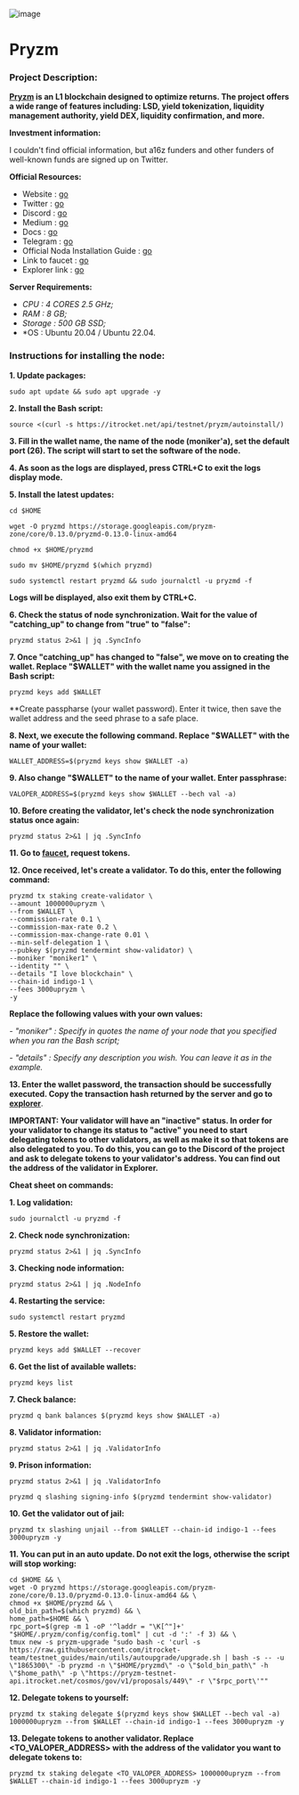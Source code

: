 ![image](https://github.com/Mozgiii9/PryzmSetupTheNode/assets/74683169/1fbfcd0e-ec3e-439a-9c40-740cc8524975)

# Pryzm

### Project Description:

**[Pryzm](https://pryzm.zone/) is an L1 blockchain designed to optimize returns. The project offers a wide range of features including: LSD, yield tokenization, liquidity management authority, yield DEX, liquidity confirmation, and more.**

**Investment information:**

I couldn't find official information, but a16z funders and other funders of well-known funds are signed up on Twitter.

**Official Resources:**

- Website : [go](https://pryzm.zone/)
- Twitter : [go](https://twitter.com/Pryzm_Zone)
- Discord : [go](http://discord.gg/sJN5Q2DBcP)
- Medium : [go](https://pryzm.medium.com/)
- Docs : [go](https://docs.pryzm.zone/)
- Telegram : [go](https://t.me/pryzm_zone)
- Official Noda Installation Guide : [go](https://docs.pryzm.zone/overview/maintain-guides/run-node/running-pryzmd/)
- Link to faucet : [go](https://testnet.pryzm.zone/faucet)
- Explorer link : [go](https://testnet.chainsco.pe/pryzm/validators)

**Server Requirements:**

- *CPU : 4 CORES 2.5 GHz;*
- *RAM : 8 GB;*
- *Storage : 500 GB SSD;*
- *OS : Ubuntu 20.04 / Ubuntu 22.04.

### Instructions for installing the node:

**1. Update packages:**
```
sudo apt update && sudo apt upgrade -y
```

**2. Install the Bash script:**
```
source <(curl -s https://itrocket.net/api/testnet/pryzm/autoinstall/)
```

**3. Fill in the wallet name, the name of the node (moniker'a), set the default port (26). The script will start to set the software of the node.**

**4. As soon as the logs are displayed, press CTRL+C to exit the logs display mode.**

**5. Install the latest updates:**

```
cd $HOME
```

```
wget -O pryzmd https://storage.googleapis.com/pryzm-zone/core/0.13.0/pryzmd-0.13.0-linux-amd64
```

```
chmod +x $HOME/pryzmd
```

```
sudo mv $HOME/pryzmd $(which pryzmd)
```

```
sudo systemctl restart pryzmd && sudo journalctl -u pryzmd -f
```

**Logs will be displayed, also exit them by CTRL+C.**

**6. Check the status of node synchronization. Wait for the value of "catching_up" to change from "true" to "false":**

```
pryzmd status 2>&1 | jq .SyncInfo
```

**7. Once "catching_up" has changed to "false", we move on to creating the wallet. Replace "$WALLET" with the wallet name you assigned in the Bash script:**

```
pryzmd keys add $WALLET
```

**Create passpharse (your wallet password). Enter it twice, then save the wallet address and the seed phrase to a safe place.

**8. Next, we execute the following command. Replace "$WALLET" with the name of your wallet:**
```
WALLET_ADDRESS=$(pryzmd keys show $WALLET -a)
```

**9. Also change "$WALLET" to the name of your wallet. Enter passphrase:**

```
VALOPER_ADDRESS=$(pryzmd keys show $WALLET --bech val -a)
```

**10. Before creating the validator, let's check the node synchronization status once again:**

```
pryzmd status 2>&1 | jq .SyncInfo
```

**11. Go to [faucet](https://testnet.pryzm.zone/faucet), request tokens.**

**12. Once received, let's create a validator. To do this, enter the following command:**

```
pryzmd tx staking create-validator \
--amount 1000000upryzm \
--from $WALLET \
--commission-rate 0.1 \
--commission-max-rate 0.2 \
--commission-max-change-rate 0.01 \
--min-self-delegation 1 \
--pubkey $(pryzmd tendermint show-validator) \
--moniker "moniker1" \
--identity "" \
--details "I love blockchain" \
--chain-id indigo-1 \
--fees 3000upryzm \
-y
```

**Replace the following values with your own values:**

*- "moniker" : Specify in quotes the name of your node that you specified when you ran the Bash script;*

*- "details" : Specify any description you wish. You can leave it as in the example.*


**13. Enter the wallet password, the transaction should be successfully executed. Copy the transaction hash returned by the server and go to [explorer](https://testnet.chainsco.pe/pryzm/validators)**.

**IMPORTANT: Your validator will have an "inactive" status. In order for your validator to change its status to "active" you need to start delegating tokens to other validators, as well as make it so that tokens are also delegated to you. To do this, you can go to the Discord of the project and ask to delegate tokens to your validator's address. You can find out the address of the validator in Explorer.**

**Cheat sheet on commands:**

**1. Log validation:**

```
sudo journalctl -u pryzmd -f
```

**2. Check node synchronization:**

```
pryzmd status 2>&1 | jq .SyncInfo
```

**3. Checking node information:**

```
pryzmd status 2>&1 | jq .NodeInfo
```

**4.  Restarting the service:**

```
sudo systemctl restart pryzmd
```

**5. Restore the wallet:**

```
pryzmd keys add $WALLET --recover
```

**6. Get the list of available wallets:**

```
pryzmd keys list
```

**7. Check balance:**

```
pryzmd q bank balances $(pryzmd keys show $WALLET -a)
```

**8. Validator information:**

```
pryzmd status 2>&1 | jq .ValidatorInfo
```

**9. Prison information:**
``` 
pryzmd status 2>&1 | jq .ValidatorInfo 
```
```
pryzmd q slashing signing-info $(pryzmd tendermint show-validator)
```

**10. Get the validator out of jail:**

```
pryzmd tx slashing unjail --from $WALLET --chain-id indigo-1 --fees 3000upryzm -y
```

**11. You can put in an auto update. Do not exit the logs, otherwise the script will stop working:**

```
cd $HOME && \
wget -O pryzmd https://storage.googleapis.com/pryzm-zone/core/0.13.0/pryzmd-0.13.0-linux-amd64 && \
chmod +x $HOME/pryzmd && \
old_bin_path=$(which pryzmd) && \
home_path=$HOME && \
rpc_port=$(grep -m 1 -oP '^laddr = "\K[^"]+' "$HOME/.pryzm/config/config.toml" | cut -d ':' -f 3) && \
tmux new -s pryzm-upgrade "sudo bash -c 'curl -s https://raw.githubusercontent.com/itrocket-team/testnet_guides/main/utils/autoupgrade/upgrade.sh | bash -s -- -u \"1865300\" -b pryzmd -n \"$HOME/pryzmd\" -o \"$old_bin_path\" -h \"$home_path\" -p \"https://pryzm-testnet-api.itrocket.net/cosmos/gov/v1/proposals/449\" -r \"$rpc_port\'""
```

**12. Delegate tokens to yourself:**

```
pryzmd tx staking delegate $(pryzmd keys show $WALLET --bech val -a) 1000000upryzm --from $WALLET --chain-id indigo-1 --fees 3000upryzm -y
```

**13. Delegate tokens to another validator. Replace <TO_VALOPER_ADDRESS> with the address of the validator you want to delegate tokens to:**

```
pryzmd tx staking delegate <TO_VALOPER_ADDRESS> 1000000upryzm --from $WALLET --chain-id indigo-1 --fees 3000upryzm -y
```
